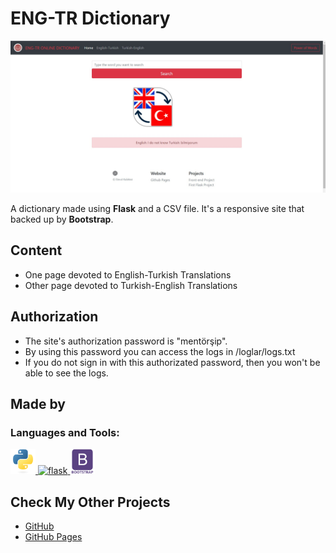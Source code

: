 
# ENG-TR Dictionary

<img src="/ENG_TR_1.jpg"></img>

A dictionary made using **Flask** and a CSV file. It's a responsive site that backed up by **Bootstrap**.

## Content
- One page devoted to English-Turkish Translations
- Other page devoted to Turkish-English Translations

## Authorization
- The site's authorization password is "mentörşip".
- By using this password you can access the logs in /loglar/logs.txt
- If you do not sign in with this authorizated password, then you won't be able to see the logs.



## Made by
<h3 align="left">Languages and Tools:</h3>
<p align="left"> 
   <a href="https://www.python.org" target="_blank"> <img src="https://raw.githubusercontent.com/devicons/devicon/master/icons/python/python-original.svg" alt="python" width="40" height="40"/> </a><a href="https://flask.palletsprojects.com/" target="_blank"> <img src="https://www.vectorlogo.zone/logos/pocoo_flask/pocoo_flask-icon.svg" alt="flask" width="40" height="40"/> </a> <a href="https://getbootstrap.com" target="_blank"> <img src="https://raw.githubusercontent.com/devicons/devicon/master/icons/bootstrap/bootstrap-plain-wordmark.svg" alt="bootstrap" width="40" height="40"/> </a></p>

## Check My Other Projects
- <a href="https://github.com/davutkulaksiz">GitHub</a>
- <a href="https://davutkulaksiz.github.io/">GitHub Pages</a>

